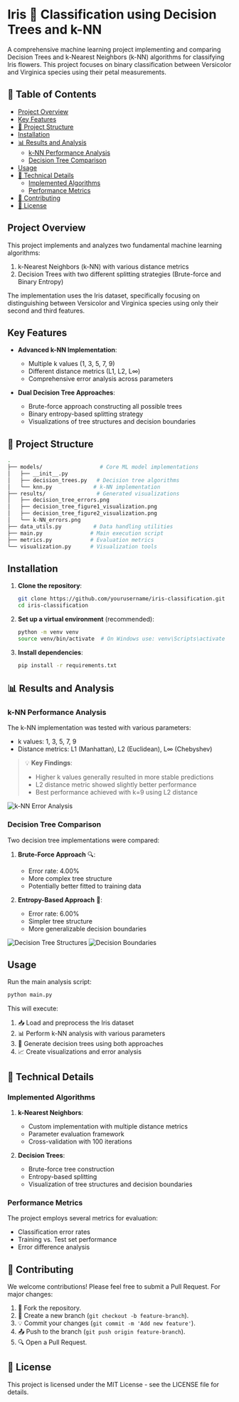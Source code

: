 # Iris 🌸 Classification using Decision Trees and k-NN

A comprehensive machine learning project implementing and comparing Decision Trees and k-Nearest Neighbors (k-NN) algorithms for classifying Iris flowers. This project focuses on binary classification between Versicolor and Virginica species using their petal measurements.

## 📑 Table of Contents

- [Project Overview](#project-overview)
- [Key Features](#key-features)
- [📂 Project Structure](#project-structure)
- [Installation](#installation)
- [📊 Results and Analysis](#results-and-analysis)
  - [k-NN Performance Analysis](#k-nn-performance-analysis)
  - [Decision Tree Comparison](#decision-tree-comparison)
- [Usage](#usage)
- [🔬 Technical Details](#technical-details)
  - [Implemented Algorithms](#implemented-algorithms)
  - [Performance Metrics](#performance-metrics)
- [🤝 Contributing](#contributing)
- [📄 License](#license)

## Project Overview

This project implements and analyzes two fundamental machine learning algorithms:
1. k-Nearest Neighbors (k-NN) with various distance metrics
2. Decision Trees with two different splitting strategies (Brute-force and Binary Entropy)

The implementation uses the Iris dataset, specifically focusing on distinguishing between Versicolor and Virginica species using only their second and third features.

## Key Features

- **Advanced k-NN Implementation**:
  - Multiple k values (1, 3, 5, 7, 9)
  - Different distance metrics (L1, L2, L∞)
  - Comprehensive error analysis across parameters
  
- **Dual Decision Tree Approaches**:
  - Brute-force approach constructing all possible trees
  - Binary entropy-based splitting strategy
  - Visualizations of tree structures and decision boundaries

## 📂 Project Structure

```bash
.
├── models/                  # Core ML model implementations
│   ├── __init__.py
│   ├── decision_trees.py   # Decision tree algorithms
│   └── knn.py             # k-NN implementation
├── results/                # Generated visualizations
│   ├── decision_tree_errors.png
│   ├── decision_tree_figure1_visualization.png
│   ├── decision_tree_figure2_visualization.png
│   └── k-NN_errors.png
├── data_utils.py          # Data handling utilities
├── main.py               # Main execution script
├── metrics.py            # Evaluation metrics
└── visualization.py      # Visualization tools
```

## Installation

1. **Clone the repository**:
   ```bash
   git clone https://github.com/yourusername/iris-classification.git
   cd iris-classification
   ```

2. **Set up a virtual environment** (recommended):
   ```bash
   python -m venv venv
   source venv/bin/activate  # On Windows use: venv\Scripts\activate
   ```

3. **Install dependencies**:
   ```bash
   pip install -r requirements.txt
   ```

## 📊 Results and Analysis

### k-NN Performance Analysis

The k-NN implementation was tested with various parameters:
- k values: 1, 3, 5, 7, 9
- Distance metrics: L1 (Manhattan), L2 (Euclidean), L∞ (Chebyshev)

> 💡 **Key Findings**:
> - Higher k values generally resulted in more stable predictions
> - L2 distance metric showed slightly better performance
> - Best performance achieved with k=9 using L2 distance

![k-NN Error Analysis](results/k-NN_errors3.PNG)

### Decision Tree Comparison

Two decision tree implementations were compared:

1. **Brute-Force Approach** 🔍:
   - Error rate: 4.00%
   - More complex tree structure
   - Potentially better fitted to training data

2. **Entropy-Based Approach** 🎯:
   - Error rate: 6.00%
   - Simpler tree structure
   - More generalizable decision boundaries

![Decision Tree Structures](results/decision_tree_figure1_visualization.png)
![Decision Boundaries](results/decision_tree_figure2_visualization.png)

## Usage

Run the main analysis script:
```bash
python main.py
```

This will execute:
1. 📥 Load and preprocess the Iris dataset
2. 📊 Perform k-NN analysis with various parameters
3. 🌳 Generate decision trees using both approaches
4. 📈 Create visualizations and error analysis

## 🔬 Technical Details

### Implemented Algorithms

1. **k-Nearest Neighbors**:
   - Custom implementation with multiple distance metrics
   - Parameter evaluation framework
   - Cross-validation with 100 iterations

2. **Decision Trees**:
   - Brute-force tree construction
   - Entropy-based splitting
   - Visualization of tree structures and decision boundaries

### Performance Metrics

The project employs several metrics for evaluation:
- Classification error rates
- Training vs. Test set performance
- Error difference analysis

## 🤝 Contributing

We welcome contributions! Please feel free to submit a Pull Request. For major changes:
1. 🍴 Fork the repository.
2. 🌿 Create a new branch (`git checkout -b feature-branch`).
3. 💡 Commit your changes (`git commit -m 'Add new feature'`).
4. 📤 Push to the branch (`git push origin feature-branch`).
5. 🔍 Open a Pull Request.

## 📄 License

This project is licensed under the MIT License - see the LICENSE file for details.

